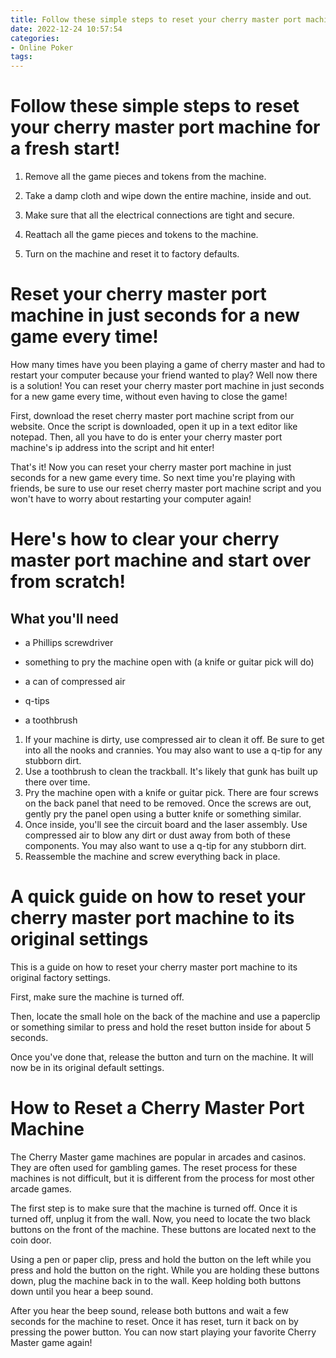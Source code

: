 ```yaml
---
title: Follow these simple steps to reset your cherry master port machine for a fresh start!
date: 2022-12-24 10:57:54
categories:
- Online Poker
tags:
---
```



#  Follow these simple steps to reset your cherry master port machine for a fresh start!

1. Remove all the game pieces and tokens from the machine.

2. Take a damp cloth and wipe down the entire machine, inside and out.

3. Make sure that all the electrical connections are tight and secure.

4. Reattach all the game pieces and tokens to the machine.

5. Turn on the machine and reset it to factory defaults.

#  Reset your cherry master port machine in just seconds for a new game every time!

How many times have you been playing a game of cherry master and had to restart your computer because your friend wanted to play? Well now there is a solution! You can reset your cherry master port machine in just seconds for a new game every time, without even having to close the game!

First, download the reset cherry master port machine script from our website. Once the script is downloaded, open it up in a text editor like notepad. Then, all you have to do is enter your cherry master port machine's ip address into the script and hit enter!

That's it! Now you can reset your cherry master port machine in just seconds for a new game every time. So next time you're playing with friends, be sure to use our reset cherry master port machine script and you won't have to worry about restarting your computer again!

#  Here's how to clear your cherry master port machine and start over from scratch!

## What you'll need

* a Phillips screwdriver

* something to pry the machine open with (a knife or guitar pick will do)

* a can of compressed air

* q-tips

* a toothbrush

1. If your machine is dirty, use compressed air to clean it off. Be sure to get into all the nooks and crannies. You may also want to use a q-tip for any stubborn dirt.
2. Use a toothbrush to clean the trackball. It's likely that gunk has built up there over time.
3. Pry the machine open with a knife or guitar pick. There are four screws on the back panel that need to be removed. Once the screws are out, gently pry the panel open using a butter knife or something similar. 
4. Once inside, you'll see the circuit board and the laser assembly. Use compressed air to blow any dirt or dust away from both of these components. You may also want to use a q-tip for any stubborn dirt. 
5. Reassemble the machine and screw everything back in place.

#  A quick guide on how to reset your cherry master port machine to its original settings

This is a guide on how to reset your cherry master port machine to its original factory settings.

First, make sure the machine is turned off.

Then, locate the small hole on the back of the machine and use a paperclip or something similar to press and hold the reset button inside for about 5 seconds.

Once you've done that, release the button and turn on the machine. It will now be in its original default settings.

#  How to Reset a Cherry Master Port Machine

The Cherry Master game machines are popular in arcades and casinos. They are often used for gambling games. The reset process for these machines is not difficult, but it is different from the process for most other arcade games.

The first step is to make sure that the machine is turned off. Once it is turned off, unplug it from the wall. Now, you need to locate the two black buttons on the front of the machine. These buttons are located next to the coin door.

Using a pen or paper clip, press and hold the button on the left while you press and hold the button on the right. While you are holding these buttons down, plug the machine back in to the wall. Keep holding both buttons down until you hear a beep sound.

After you hear the beep sound, release both buttons and wait a few seconds for the machine to reset. Once it has reset, turn it back on by pressing the power button. You can now start playing your favorite Cherry Master game again!